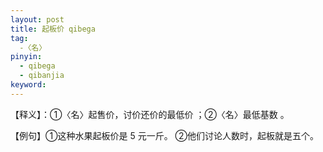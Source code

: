 ```yaml
---
layout: post
title: 起板价 qibega
tag:
  -〈名〉
pinyin: 
  - qibega
  - qibanjia
keyword: 
---
```


 
【释义】：①〈名〉起售价，讨价还价的最低价 ；②〈名〉最低基数 。             
                                                    
【例句】①这种水果起板价是 5 元一斤。 ②他们讨论人数时，起板就是五个。      
               
        
                        
                      
               